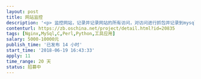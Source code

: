 ```yaml
---                
layout: post       
title: 网站监控           
description: '<p> 监控网站，记录并记录网站的所有访问，对访问进行抓包并记录到mysql数据库</p>'     
contenturl: https://zb.oschina.net/project/detail.html?id=20835      
tags: [Nginx,MySql,C,Perl,Python,工具应用]            
salary: 5000-10000元          
publish_time: '已发布 14 小时'         
start_time: '2018-06-19 16:43:33'           
apply: 11                   
time_range: 20 天              
status: 招募中                  
---                 
```

